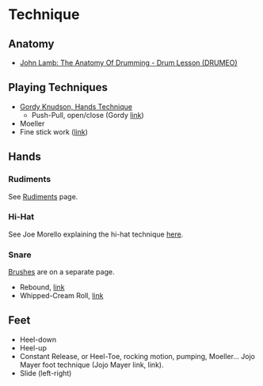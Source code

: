 # Technique

## Anatomy

- [John Lamb: The Anatomy Of Drumming - Drum Lesson (DRUMEO)](https://www.youtube.com/watch?v=1HdleIb5z-M)

## Playing Techniques

- [Gordy Knudson, Hands Technique](https://www.youtube.com/playlist?list=PLf8Hk-i8-hkynJ3bGG4seOxvgdlZr0w5c)
    - Push-Pull, open/close (Gordy [link](http://gk-music.com/video-lessons.htm))
- Moeller
- Fine stick work ([link](http://www.drummerworld.com/Videos/kikofreitassnaredrum.html))

## Hands

### Rudiments

See [Rudiments](rudiments) page.

### Hi-Hat

See Joe Morello explaining the hi-hat technique [here](http://www.drummerworld.com/Videos/joemorellohihat.html).

### Snare

[Brushes](brushes) are on a separate page.

- Rebound, [link](http://www.drummerworld.com/Videos/stevesmithreboundaustralia.html)
- Whipped-Cream Roll, [link](https://youtu.be/WkjzySUL_WM?t=10m15s)

## Feet

- Heel-down
- Heel-up
- Constant Release, or Heel-Toe, rocking motion, pumping, Moeller... Jojo Mayer foot technique (Jojo Mayer link, link).
- Slide (left-right)
